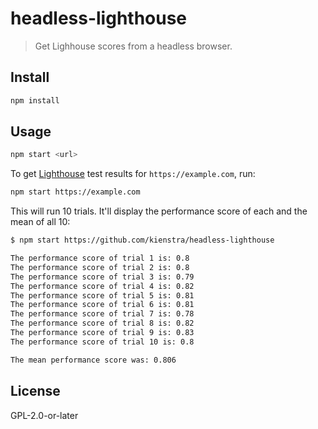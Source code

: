# headless-lighthouse

> Get Lighhouse scores from a headless browser.

## Install

```bash
npm install
```

## Usage

```bash
npm start <url>
```

To get [Lighthouse](https://developers.google.com/web/tools/lighthouse/) test results for `https://example.com`, run:

```bash
npm start https://example.com
```

This will run 10 trials. It'll display the performance score of each and the mean of all 10:

```bash
$ npm start https://github.com/kienstra/headless-lighthouse

The performance score of trial 1 is: 0.8
The performance score of trial 2 is: 0.8
The performance score of trial 3 is: 0.79
The performance score of trial 4 is: 0.82
The performance score of trial 5 is: 0.81
The performance score of trial 6 is: 0.81
The performance score of trial 7 is: 0.78
The performance score of trial 8 is: 0.82
The performance score of trial 9 is: 0.83
The performance score of trial 10 is: 0.8

The mean performance score was: 0.806
```

## License

GPL-2.0-or-later
